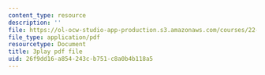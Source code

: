 ```yaml
---
content_type: resource
description: ''
file: https://ol-ocw-studio-app-production.s3.amazonaws.com/courses/22-01-introduction-to-nuclear-engineering-and-ionizing-radiation-fall-2016/26f9dd16a854243cb751c8a0b4b118a5_7LyvAVjQUR8.pdf
file_type: application/pdf
resourcetype: Document
title: 3play pdf file
uid: 26f9dd16-a854-243c-b751-c8a0b4b118a5
---
```

